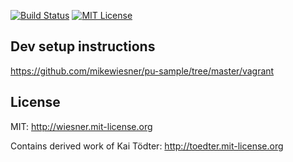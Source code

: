 [![Build Status](https://travis-ci.org/mikewiesner/pu-sample.svg?branch=master)](https://travis-ci.org/mikewiesner/pu-sample) [![MIT License](http://img.shields.io/badge/license-MIT-blue.svg "MIT License")](http://wiesner.mit-license.org)

## Dev setup instructions
https://github.com/mikewiesner/pu-sample/tree/master/vagrant

## License
MIT: http://wiesner.mit-license.org

Contains derived work of Kai Tödter: http://toedter.mit-license.org

